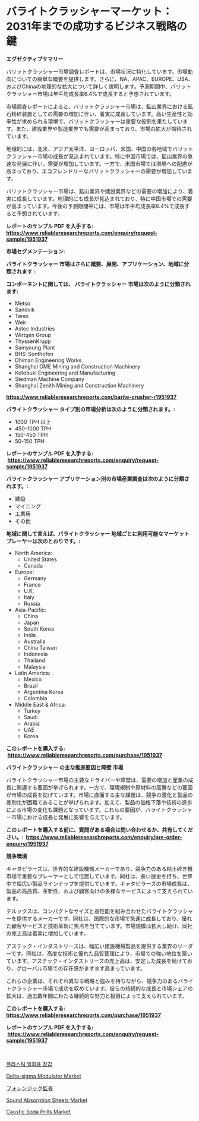 <p><h1>バライトクラッシャーマーケット：2031年までの成功するビジネス戦略の鍵</h1></p><p><strong>エグゼクティブサマリー</strong></p>
<p><p>バリットクラッシャー市場調査レポートは、市場状況に特化しています。市場動向についての簡単な概要を提供します。さらに、NA、APAC、EUROPE、USA、およびChinaの地理的な拡大について詳しく説明します。予測期間中、バリットクラッシャー市場は年平均成長率6.4%で成長すると予想されています。</p><p>市場調査レポートによると、バリットクラッシャー市場は、鉱山業界における鉱石粉砕装置としての需要の増加に伴い、着実に成長しています。高い生産性と効率性が求められる環境で、バリットクラッシャーは重要な役割を果たしています。また、建設業界や製造業界でも需要が高まっており、市場の拡大が期待されています。</p><p>地理的には、北米、アジア太平洋、ヨーロッパ、米国、中国の各地域でバリットクラッシャー市場の成長が見込まれています。特に中国市場では、鉱山業界の急速な発展に伴い、需要が増加しています。一方で、米国市場では環境への配慮が高まっており、エコフレンドリーなバリットクラッシャーの需要が増加しています。</p><p>バリットクラッシャー市場は、鉱山業界や建設業界などの需要の増加により、着実に成長しています。地理的にも成長が見込まれており、特に中国市場での需要が高まっています。今後の予測期間中には、市場は年平均成長率6.4%で成長すると予想されています。</p></p>
<p><strong>レポートのサンプル PDF を入手する: <a href="https://www.reliableresearchreports.com/enquiry/request-sample/1951937">https://www.reliableresearchreports.com/enquiry/request-sample/1951937</a></strong></p>
<p><strong>市場セグメンテーション:</strong></p>
<p><strong> バライトクラッシャー 市場はさらに概要、展開、アプリケーション、地域に分類されます :</strong></p>
<p><strong>コンポーネントに関しては、 バライトクラッシャー 市場は次のように分類されます: &nbsp;</strong></p>
<p><ul><li>Metso</li><li>Sandvik</li><li>Terex</li><li>Weir</li><li>Astec Industries</li><li>Wirtgen Group</li><li>ThyssenKrupp</li><li>Samyoung Plant</li><li>BHS-Sonthofen</li><li>Dhiman Engineering Works</li><li>Shanghai GME Mining and Construction Machinery</li><li>Kotobuki Engineering and Manufacturing</li><li>Stedman Machine Company</li><li>Shanghai Zenith Mining and Construction Machinery</li></ul></p>
<p><strong><a href="https://www.reliableresearchreports.com/barite-crusher-r1951937">https://www.reliableresearchreports.com/barite-crusher-r1951937</a></strong></p>
<p><strong> バライトクラッシャー タイプ別の市場分析は次のように分類されます。:</strong></p>
<p><ul><li>1000 TPH 以上</li><li>450-1000 TPH</li><li>150-450 TPH</li><li>50-150 TPH</li></ul></p>
<p><strong>レポートのサンプル PDF を入手する: &nbsp;<a href="https://www.reliableresearchreports.com/enquiry/request-sample/1951937">https://www.reliableresearchreports.com/enquiry/request-sample/1951937</a></strong></p>
<p><strong> バライトクラッシャー アプリケーション別の市場産業調査は次のように分類されます。:</strong></p>
<p><ul><li>建設</li><li>マイニング</li><li>工業用</li><li>その他</li></ul></p>
<p><strong>地域に関して言えば、バライトクラッシャー 地域ごとに利用可能なマーケットプレーヤーは次のとおりです。:</strong></p>
<p><ul>
    <li>
        North America:
        <ul>
            <li>United States</li>
            <li>Canada</li>
        </ul>
    </li>
    <li>
        Europe:
        <ul>
            <li>Germany</li>
            <li>France</li>
            <li>U.K.</li>
            <li>Italy</li>
            <li>Russia</li>
        </ul>
    </li>
    <li>
        Asia-Pacific:
        <ul>
            <li>China</li>
            <li>Japan</li>
            <li>South Korea</li>
            <li>India</li>
            <li>Australia</li>
            <li>China Taiwan</li>
            <li>Indonesia</li>
            <li>Thailand</li>
            <li>Malaysia</li>
        </ul>
    </li>
    <li>
        Latin America:
        <ul>
            <li>Mexico</li>
            <li>Brazil</li>
            <li>Argentina Korea</li>
            <li>Colombia</li>
        </ul>
    </li>
    <li>
        Middle East & Africa:
        <ul>
            <li>Turkey</li>
            <li>Saudi</li>
            <li>Arabia</li>
            <li>UAE</li>
            <li>Korea</li>
        </ul>
    </li>
    </ul></p>
<p><strong>このレポートを購入する: &nbsp;<a href="https://www.reliableresearchreports.com/purchase/1951937">https://www.reliableresearchreports.com/purchase/1951937</a></strong></p>
<p><strong>バライトクラッシャー の主な推進要因と障壁 市場</strong></p>
<p><p>バライトクラッシャー市場の主要なドライバーや障壁は、需要の増加と産業の成長に関連する要因が挙げられます。一方で、環境規制や原材料の高騰などの要因が市場の成長を妨げています。市場に直面する主な課題は、競争の激化と製品の差別化が困難であることが挙げられます。加えて、製品の価格下落や技術の進歩による市場の変化も課題となっています。これらの要因が、バライトクラッシャー市場における成長と発展に影響を与えています。</p></p>
<p><strong>このレポートを購入する前に、質問がある場合は問い合わせるか、共有してください。:&nbsp; <a href="https://www.reliableresearchreports.com/enquiry/pre-order-enquiry/1951937">https://www.reliableresearchreports.com/enquiry/pre-order-enquiry/1951937</a></strong></p>
<p><strong>競争環境</strong></p>
<p><p>キャタピラーズは、世界的な建設機械メーカーであり、競争力のある粘土砕き機市場で重要なプレーヤーとして位置しています。同社は、長い歴史を持ち、世界中で幅広い製品ラインナップを提供しています。キャタピラーズの市場成長は、製品の高品質、革新性、および顧客向けの多様なサービスによって支えられています。</p><p>テルックスは、コンパクトなサイズと高性能を組み合わせたバライトクラッシャーを提供するメーカーです。同社は、国際的な市場で急速に成長しており、優れた顧客サービスと技術革新に焦点を当てています。市場規模は拡大し続け、同社の売上高は着実に増加しています。</p><p>アステック・インダストリーズは、幅広い建設機械製品を提供する業界のリーダーです。同社は、高度な技術と優れた品質管理により、市場での強い地位を築いています。アステック・インダストリーズの売上高は、安定した成長を続けており、グローバル市場での存在感がますます高まっています。</p><p>これらの企業は、それぞれ異なる戦略と強みを持ちながら、競争力のあるバライトクラッシャー市場で成功を収めています。彼らの持続的な成長と市場シェアの拡大は、過去数年間にわたる継続的な努力と投資によって支えられています。</p></p>
<p><strong>このレポートを購入する: &nbsp; <a href="https://www.reliableresearchreports.com/purchase/1951937">https://www.reliableresearchreports.com/purchase/1951937</a></strong></p>
<p><strong>レポートのサンプル PDF を入手する: &nbsp;<a href="https://www.reliableresearchreports.com/enquiry/request-sample/1951937">https://www.reliableresearchreports.com/enquiry/request-sample/1951937</a></strong><strong></strong></p>
<p>&nbsp;</p>
<p><p><a href="https://github.com/vsap75a286l/Market-Research-Report-List-1/blob/main/599928018790.md">플라스틱 일회용 장갑</a></p><p><a href="https://github.com/lylyparadise/Market-Research-Report-List-2/blob/main/delta-sigma-modulator-market.md">Delta-sigma Modulator Market</a></p><p><a href="https://github.com/joaejkdzgyljvo6/Market-Research-Report-List-1/blob/main/991370520442.md">フォレンジック監査</a></p><p><a href="https://scarlet-rocket-c63.notion.site/Sound-Absorption-Sheets-Market-with-the-goal-of-estimating-the-market-size-and-future-growth-potenti-07abfb6059ff40a3bc5113f9426ca386">Sound Absorption Sheets Market</a></p><p><a href="https://issuu.com/reportprime-2/docs/caustic-soda-prills-market-size-2030.pptx">Caustic Soda Prills Market</a></p></p>